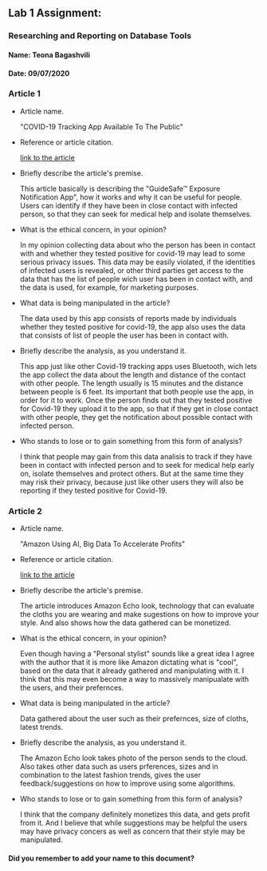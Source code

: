 ## Lab 1 Assignment:
### Researching and Reporting on Database Tools
#### Name: Teona Bagashvili
#### Date: 09/07/2020

### Article 1
 -  Article name.

    "COVID-19 Tracking App Available To The Public"

-  Reference or article citation.

    [link to the article](https://wbhm.org/2020/covid-19-tracking-app-available-to-the-public/)

- Briefly describe the article's premise.

    This article basically is describing the "GuideSafe™ Exposure Notification App", how it works and why it can be useful for people. Users can identify if they have been in close contact with infected person, so that they can seek for medical help and isolate themselves.

- What is the ethical concern, in your opinion?

    In my opinion collecting data about who the person has been in contact with and whether they tested positive for covid-19 may lead to some serious privacy issues.
    This data may be easily violated, if the identities of infected users is revealed, or other third parties get access to the data that has the list of people wich user has been in contact with, and the data is used, for example, for marketing purposes. 

- What data is being manipulated in the article?

    The data used by this app consists of reports made by individuals whether they
    tested positive for covid-19, the app also uses the data that consists of list of people the user has been in contact with. 

- Briefly describe the analysis, as you understand it.

    This app just like other Covid-19 tracking apps uses Bluetooth, wich lets the app collect the data about the length and distance of the contact with other people. The length usually is 15 minutes and the distance between people is 6 feet. Its important that both people use the app, in order for it to work.
    Once the person finds out that they tested positive for Covid-19 they upload it to the app, so that if they get in close contact with other people, they get the notification about possible contact with infected person.

- Who stands to lose or to gain something from this form of analysis?

    I think that people may gain from this data analisis to track if they have been in contact with infected person and to seek for medical help early on, isolate themselves and protect others. But at the same time they may risk their privacy, because just like other users they will also be reporting if they tested positive for Covid-19.


### Article 2
 -  Article name.

    "Amazon Using AI, Big Data To Accelerate Profits"

-  Reference or article citation.

    [link to the article](https://www.forbes.com/sites/jonmarkman/2017/06/05/amazon-using-ai-big-data-to-accelerate-profits/#361b67b86d55)

- Briefly describe the article's premise.

    The article introduces Amazon Echo look, technology that can evaluate the cloths you are wearing and make sugestions on how to improve your style. And also shows how the data gathered can be monetized.

- What is the ethical concern, in your opinion?

    Even though having a "Personal stylist" sounds like a great idea I agree with the author that it is more like Amazon dictating what is "cool", based on the data that it already gathered and manipulating with it. I think that this may even become a way to massively manipualate with the users, and their prefernces.

- What data is being manipulated in the article?

    Data gathered about the user such as their prefernces, size of cloths, latest trends.

- Briefly describe the analysis, as you understand it.

    The Amazon Echo look takes photo of the person sends to the cloud. Also takes other data such as users prferences, sizes and in combination to the latest fashion trends, gives the user feedback/suggestions on how to improve using some algorithms.

- Who stands to lose or to gain something from this form of analysis?

    I think that the company definitely monetizes this data, and gets profit from it. And I believe that while suggestions may be helpful the users may have privacy concers as well as concern that their style may be manipulated.



#### Did you remember to add your name to this document?
